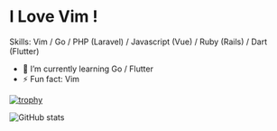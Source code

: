 # I Love Vim !




Skills: Vim / Go / PHP (Laravel) / Javascript (Vue) / Ruby (Rails) / Dart (Flutter)

- 🌱 I’m currently learning Go / Flutter 
- ⚡ Fun fact: Vim 



[![trophy](https://github-profile-trophy.vercel.app/?username=kesoji)](https://github.com/ryo-ma/github-profile-trophy)

![GitHub stats](https://github-readme-stats.vercel.app/api?username=kesoji&show_icons=true)  
